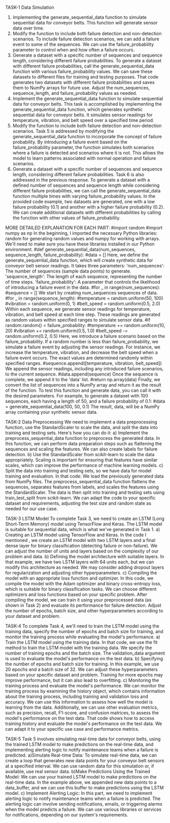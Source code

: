 TASK-1 Data Simulation
1. Implementing the generate_sequential_data function to simulate sequential data for conveyor belts. This function will generate sensor data over time.
2. Modify the function to include both failure detection and non-detection scenarios.
To include failure detection scenarios, we can add a failure event to some of the sequences. We can use the failure_probability parameter to control when and how often a failure occurs.
3. Generate a dataset with a specific number of sequences and sequence length, considering different failure probabilities.
To generate a dataset with different failure probabilities, call the generate_sequential_data function with various failure_probability values. We can save these datasets to different files for training and testing purposes.
That code generates two datasets with different failure probabilities and saves them to NumPy arrays for future use. Adjust the num_sequences, sequence_length, and failure_probability values as needed.
4. Implement the generate_sequential_data function to simulate sequential data for conveyor belts.
This task is accomplished by implementing the generate_sequential_data function, which generates synthetic sequential data for conveyor belts. It simulates sensor readings for temperature, vibration, and belt speed over a specified time period.
5. Modify the function to include both failure detection and non-detection scenarios.
Task 5 is addressed by modifying the generate_sequential_data function to incorporate the concept of failure probability. By introducing a failure event based on the failure_probability parameter, the function simulates both scenarios where a failure is detected and scenarios where it is not. This allows the model to learn patterns associated with normal operation and failure scenarios.
6. Generate a dataset with a specific number of sequences and sequence length, considering different failure probabilities.
Task 6 is also addressed in the previous response. To generate a dataset with a defined number of sequences and sequence length while considering different failure probabilities, we can call the generate_sequential_data function multiple times with varying failure_probability values. In the provided code example, two datasets are generated, one with a low failure probability (0.1) and another with a higher failure probability (0.2). We can create additional datasets with different probabilities by calling the function with other values of failure_probability.

MORE DETAILED EXPLANATION FOR EACH PART:
#import random
#import numpy as np 
In the beginning, I imported the necessary Python libraries: random for generating random values and numpy for working with arrays. We'll need to make sure you have these libraries installed in our Python environment.
#def generate_sequential_data(num_sequences, sequence_length, failure_probability):
#data = []
Here, we define the generate_sequential_data function, which will create synthetic data for conveyor belt sensor readings. It takes three parameters:
'num_sequences': The number of sequences (sample data points) to generate.
'sequence_length': The length of each sequence, representing the number of time steps.
'failure_probability': A parameter that controls the likelihood of introducing a failure event in the data.
#for _ in range(num_sequences):
#sequence = []
We start by creating num_sequences sequences of data.
#for _ in range(sequence_length):
#temperature = random.uniform(50, 100)
#vibration = random.uniform(0, 1)
#belt_speed = random.uniform(0.5, 2.0)
Within each sequence, we generate sensor readings for temperature, vibration, and belt speed at each time step. These readings are generated as random values within specified ranges to simulate sensor data.
#if random.random() < failure_probability:
#temperature += random.uniform(10, 20)
#vibration += random.uniform(0.5, 1.0)
#belt_speed -= random.uniform(0.2, 0.5)
Here, we introduce a failure scenario based on the failure_probability. If a random number is less than failure_probability, we simulate a failure event by adjusting the sensor readings. For instance, we increase the temperature, vibration, and decrease the belt speed when a failure event occurs. The exact values are determined randomly within specified ranges.
#sequence.append([temperature, vibration, belt_speed])
We append the sensor readings, including any introduced failure scenarios, to the current sequence.
#data.append(sequence)
Once the sequence is complete, we append it to the 'data' list.
#return np.array(data)
Finally, we convert the list of sequences into a NumPy array and return it as the result of the function.
To test this function and generate data, you can call it with the desired parameters. For example, to generate a dataset with 100 sequences, each having a length of 50, and a failure probability of 0.1:
#data = generate_sequential_data(100, 50, 0.1)
The result, data, will be a NumPy array containing your synthetic sensor data.

TASK-2 Data Preprocessing
We need to implement a data preprocessing function, use the StandardScaler to scale the data, and split the data into training and testing sets. Here's how you can do it:
a) Implement the preprocess_sequential_data function to preprocess the generated data. In this function, we can perform data preparation steps such as flattening the sequences and scaling the features. We can also create labels for failure detection.
b) Use the StandardScaler from scikit-learn to scale the data appropriately. Scaling is important for ensuring that features have similar scales, which can improve the performance of machine learning models.
c) Split the data into training and testing sets, so we have data for model training and evaluation.
In that code:
We load the previously generated data from NumPy files.
The preprocess_sequential_data function flattens the sequences, separates features from labels, and scales the features using the StandardScaler.
The data is then split into training and testing sets using train_test_split from scikit-learn.
We can adapt the code to your specific dataset and requirements, adjusting the test size and random state as needed for our use case.

TASK-3 LSTM Model
To complete Task 3, we need to create an LSTM (Long Short-Term Memory) model using TensorFlow and Keras. The LSTM model is suitable for sequential data, which is what we've generated in Task 1.
a) Creating an LSTM model using TensorFlow and Keras. In the code I mentioned , we create an LSTM model with two LSTM layers and a final dense layer for binary classification (detecting failure or non-failure). We can adjust the number of units and layers based on the complexity of our problem and data.
b) Defining the model architecture with suitable layers.
In that example, we have two LSTM layers with 64 units each, but we can modify this architecture as needed. We may consider adding dropout layers for regularization and adjusting other hyperparameters.
c) Compiling the model with an appropriate loss function and optimizer.
In this code, we compile the model with the Adam optimizer and binary cross-entropy loss, which is suitable for binary classification tasks. We can choose different optimizers and loss functions based on your specific problem.
After compiling the model, we can train it using your preprocessed data (as shown in Task 2) and evaluate its performance for failure detection. Adjust the number of epochs, batch size, and other hyperparameters according to your dataset and problem.

TASK-4
To complete Task 4, we'll need to train the LSTM model using the training data, specify the number of epochs and batch size for training, and monitor the training process while evaluating the model's performance. 
a) Train the LSTM model using the training data.
In that code, we use the fit method to train the LSTM model with the training data. We specify the number of training epochs and the batch size. The validation_data argument is used to evaluate the model's performance on the test data.
b) Specifying the number of epochs and batch size for training.
In this example, we use 20 epochs and a batch size of 32. We can adjust these hyperparameters based on your specific dataset and problem. Training for more epochs may improve performance, but it can also lead to overfitting.
c) Monitoring the training process and evaluate the model's performance.
We can monitor the training process by examining the history object, which contains information about the training process, including training and validation loss and accuracy. We can use this information to assess how well the model is learning from the data.
Additionally, we can use other evaluation metrics, such as precision, recall, F1-score, and confusion matrices, to assess the model's performance on the test data.
That code shows how to access training history and evaluate the model's performance on the test data. We can adapt it to your specific use case and performance metrics.

TASK-5
Task 5 involves simulating real-time data for conveyor belts, using the trained LSTM model to make predictions on the real-time data, and implementing alerting logic to notify maintenance teams when a failure is predicted. 
a)Simulate Real-time Data:
To simulate real-time data, we can create a loop that generates new data points for your conveyor belt sensors at a specified interval. We can use random data for this simulation or, if available, use real sensor data. 
b)Make Predictions Using the Trained Model:
We can use your trained LSTM model to make predictions on the real-time data. In the example above, we appended new data points to a data_buffer, and we can use this buffer to make predictions using the LSTM model. 
c) Implement Alerting Logic:
In this part, we need to implement alerting logic to notify maintenance teams when a failure is predicted. The alerting logic can involve sending notifications, emails, or triggering alarms when the model predicts a failure. We can use various libraries or services for notifications, depending on our system's requirements.
